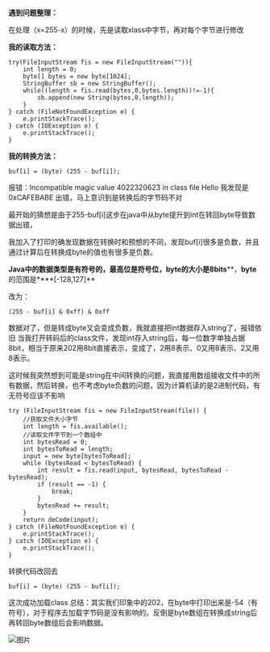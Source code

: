 **遇到问题整理：**

在处理（x=255-x）的时候，先是读取xlass中字节，再对每个字节进行修改

**我的读取方法：**

```plain
try(FileInputStream fis = new FileInputStream("")){
    int length = 0;
    byte[] bytes = new byte[1024];
    StringBuffer sb = new StringBuffer();
    while((length = fis.read(bytes,0,bytes.length))!=-1){
        sb.append(new String(bytes,0,length));
    }
} catch (FileNotFoundException e) {
    e.printStackTrace();
} catch (IOException e) {
    e.printStackTrace();
}
```
**我的转换方法：**
```plain
buf[i] = (byte) (255 - buf[i]);
```
报错：Incompatible magic value 4022320623 in class file Hello
我发现是0xCAFEBABE 出错，马上意识到是转换后的字节码不对

最开始的猜想是由于255-buf[i]这步在java中从byte提升到int在转回byte导致数据出错，

我加入了打印的确发现数据在转换时和预想的不同，发现buf[i]很多是负数，并且通过计算后在转换成byte的值也有很多是负数。

**Java****中的数据类型是有符号的，最高位是符号位，****byte****的大小是****8bits****，****byte****的范围是****[-128,127]**

改为：

```plain
(255 - buf[i] & 0xff) & 0xff
```
数据对了，但是转成byte又会变成负数，我就直接把int数据存入string了，报错依旧
当我打开转码后的class文件，发现int存入string后，每一位数字单独占据8bit，相当于原来202用8bit直接表示，变成了，2用8表示、0又用8表示、2又用8表示。

这时候我突然想到可能是string在中间转换的问题，我直接用数组接收文件中的所有数据，然后转换，也不考虑byte负数的问题，因为计算机读的是2进制代码，有无符号应该不影响

```plain
try (FileInputStream fis = new FileInputStream(file)) {
    //获取文件大小字节
    int length = fis.available();
    //读取文件字节到一个数组中
    int bytesRead = 0;
    int bytesToRead = length;
    input = new byte[bytesToRead];
    while (bytesRead < bytesToRead) {
        int result = fis.read(input, bytesRead, bytesToRead - bytesRead);
        if (result == -1) {
            break;
        }
        bytesRead += result;
    }
    return deCode(input);
} catch (FileNotFoundException e) {
    e.printStackTrace();
} catch (IOException e) {
    e.printStackTrace();
}
```
转换代码改回去
```plain
buf[i] = (byte) (255 - buf[i]);
```
这次成功加载class
总结：其实我们印象中的202，在byte中打印出来是-54（有符号），对于程序去加载字节码是没有影响的。反倒是byte数组在转换成string后再转回byte数组后会影响数据。

![图片](https://uploader.shimo.im/f/SL4uLxkCvfUneVYR.png!thumbnail?fileGuid=R8wGQhd9ckQR6yct)

